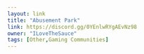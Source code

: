 ```yaml
---
layout: link
title: "Abusement Park"
link: https://discord.gg/0YEnlwRYgAEvNz98
owner: "ILoveTheSauce"
tags: [Other,Gaming Communities]
---
```

